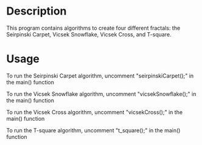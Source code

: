 # Description

This program contains algorithms to create four different fractals: the Seirpinski Carpet, Vicsek Snowflake, Vicsek Cross, and T-square.

# Usage

To run the Seirpinski Carpet algorithm, uncomment "seirpinskiCarpet();" in the main() function

To run the Vicsek Snowflake algorithm, uncomment "vicsekSnowflake();" in the main() function

To run the Vicsek Cross algorithm, uncomment "vicsekCross();" in the main() function

To run the T-square algorithm, uncomment "t_square();" in the main() function

